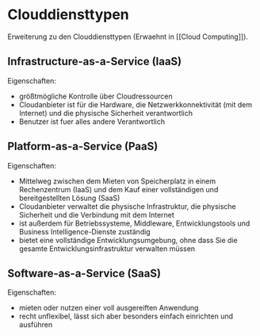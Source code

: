 # Clouddiensttypen

Erweiterung zu den Clouddiensttypen (Erwaehnt in [[Cloud Computing]]).

## Infrastructure-as-a-Service (IaaS)

Eigenschaften:
- größtmögliche Kontrolle über Cloudressourcen
- Cloudanbieter ist für die Hardware, die Netzwerkkonnektivität (mit dem Internet) und die physische Sicherheit verantwortlich
- Benutzer ist fuer alles andere Verantwortlich

## Platform-as-a-Service (PaaS)

Eigenschaften:
- Mittelweg zwischen dem Mieten von Speicherplatz in einem Rechenzentrum (IaaS) und dem Kauf einer vollständigen und bereitgestellten Lösung (SaaS)
- Cloudanbieter verwaltet die physische Infrastruktur, die physische Sicherheit und die Verbindung mit dem Internet
- ist außerdem für Betriebssysteme, Middleware, Entwicklungstools und Business Intelligence-Dienste zuständig
- bietet eine vollständige Entwicklungsumgebung, ohne dass Sie die gesamte Entwicklungsinfrastruktur verwalten müssen

## Software-as-a-Service (SaaS)

Eigenschaften:
- mieten oder nutzen einer voll ausgereiften Anwendung
- recht unflexibel, lässt sich aber besonders einfach einrichten und ausführen